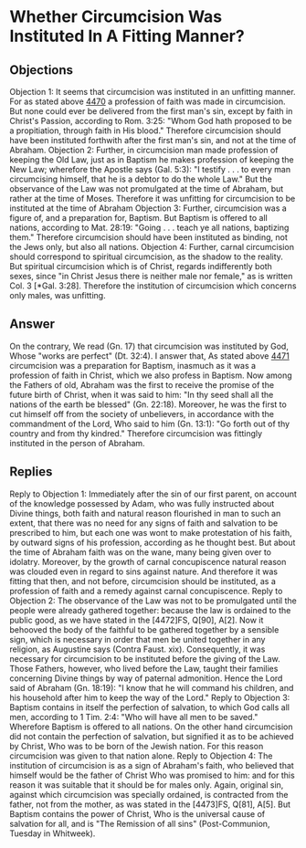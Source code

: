# Whether Circumcision Was Instituted In A Fitting Manner?
## Objections
Objection 1: It seems that circumcision was instituted in an unfitting manner. For as stated above [4470](A[1]) a profession of faith was made in circumcision. But none could ever be delivered from the first man's sin, except by faith in Christ's Passion, according to Rom. 3:25: "Whom God hath proposed to be a propitiation, through faith in His blood." Therefore circumcision should have been instituted forthwith after the first man's sin, and not at the time of Abraham.
Objection 2: Further, in circumcision man made profession of keeping the Old Law, just as in Baptism he makes profession of keeping the New Law; wherefore the Apostle says (Gal. 5:3): "I testify . . . to every man circumcising himself, that he is a debtor to do the whole Law." But the observance of the Law was not promulgated at the time of Abraham, but rather at the time of Moses. Therefore it was unfitting for circumcision to be instituted at the time of Abraham
Objection 3: Further, circumcision was a figure of, and a preparation for, Baptism. But Baptism is offered to all nations, according to Mat. 28:19: "Going . . . teach ye all nations, baptizing them." Therefore circumcision should have been instituted as binding, not the Jews only, but also all nations.
Objection 4: Further, carnal circumcision should correspond to spiritual circumcision, as the shadow to the reality. But spiritual circumcision which is of Christ, regards indifferently both sexes, since "in Christ Jesus there is neither male nor female," as is written Col. 3 [*Gal. 3:28]. Therefore the institution of circumcision which concerns only males, was unfitting.
## Answer
On the contrary, We read (Gn. 17) that circumcision was instituted by God, Whose "works are perfect" (Dt. 32:4).
I answer that, As stated above [4471](A[1]) circumcision was a preparation for Baptism, inasmuch as it was a profession of faith in Christ, which we also profess in Baptism. Now among the Fathers of old, Abraham was the first to receive the promise of the future birth of Christ, when it was said to him: "In thy seed shall all the nations of the earth be blessed" (Gn. 22:18). Moreover, he was the first to cut himself off from the society of unbelievers, in accordance with the commandment of the Lord, Who said to him (Gn. 13:1): "Go forth out of thy country and from thy kindred." Therefore circumcision was fittingly instituted in the person of Abraham.
## Replies
Reply to Objection 1: Immediately after the sin of our first parent, on account of the knowledge possessed by Adam, who was fully instructed about Divine things, both faith and natural reason flourished in man to such an extent, that there was no need for any signs of faith and salvation to be prescribed to him, but each one was wont to make protestation of his faith, by outward signs of his profession, according as he thought best. But about the time of Abraham faith was on the wane, many being given over to idolatry. Moreover, by the growth of carnal concupiscence natural reason was clouded even in regard to sins against nature. And therefore it was fitting that then, and not before, circumcision should be instituted, as a profession of faith and a remedy against carnal concupiscence.
Reply to Objection 2: The observance of the Law was not to be promulgated until the people were already gathered together: because the law is ordained to the public good, as we have stated in the [4472]FS, Q[90], A[2]. Now it behooved the body of the faithful to be gathered together by a sensible sign, which is necessary in order that men be united together in any religion, as Augustine says (Contra Faust. xix). Consequently, it was necessary for circumcision to be instituted before the giving of the Law. Those Fathers, however, who lived before the Law, taught their families concerning Divine things by way of paternal admonition. Hence the Lord said of Abraham (Gn. 18:19): "I know that he will command his children, and his household after him to keep the way of the Lord."
Reply to Objection 3: Baptism contains in itself the perfection of salvation, to which God calls all men, according to 1 Tim. 2:4: "Who will have all men to be saved." Wherefore Baptism is offered to all nations. On the other hand circumcision did not contain the perfection of salvation, but signified it as to be achieved by Christ, Who was to be born of the Jewish nation. For this reason circumcision was given to that nation alone.
Reply to Objection 4: The institution of circumcision is as a sign of Abraham's faith, who believed that himself would be the father of Christ Who was promised to him: and for this reason it was suitable that it should be for males only. Again, original sin, against which circumcision was specially ordained, is contracted from the father, not from the mother, as was stated in the [4473]FS, Q[81], A[5]. But Baptism contains the power of Christ, Who is the universal cause of salvation for all, and is "The Remission of all sins" (Post-Communion, Tuesday in Whitweek).